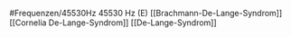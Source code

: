 #Frequenzen/45530Hz
45530 Hz (E)
[[Brachmann-De-Lange-Syndrom]]
[[Cornelia De-Lange-Syndrom]]
[[De-Lange-Syndrom]]